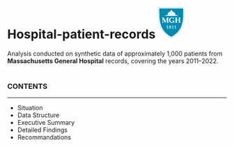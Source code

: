# Hospital-patient-records <img src="https://github.com/arghanilhub/Hospital-patient-records/blob/main/hospital%20_logo.png" alt="hospital_logo" width="59" height="72"> <br> 
Analysis conducted on synthetic data of approximately 1,000 patients from **Massachusetts General Hospital** records, covering the years 2011–2022.    
<br> 

<h3>CONTENTS </h3> 
<hr> 

* Situation </br> 
* Data Structure </br> 
* Executive Summary </br>
* Detailed Findings </br>
* Recommandations 
